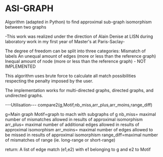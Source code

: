 # ASI-GRAPH
Algorithm (adapted in Python) to find approximal sub-graph isomorphism between two graphs

-This work was realized under the direction of Alain Denise at LISN during laboratory work in my first year of Master's at Paris-Saclay-


The degree of freedom can be split into three categories:
Mismatch of labels
An unequal amount of edges (more or less than the reference graph)
Inequal amount of node (more or less than the reference graph) - NOT IMPLEMENTED

This algorithm uses brute force to calculate all match possibilities respecting the penalty imposed by the user.

The implementation works for multi-directed graphs, directed graphs, and undirected graphs.

---Utilisation---
compare2(g,Motif,nb_miss,arr_plus,arr_moins,range_diff)

g=Main graph
Motif=graph to mach with subgraphs of g
nb_miss= maximal number of mismatches allowed in results of approximal isomorphism
arr_plus= maximal number of additional edges allowed in results of approximal isomorphism
arr_moins= maximal number of edges allowed to be missed in results of approximal isomorphism
range_diff=maximal number of mismatches of range (ie. long-range or short-range)

return:
A list of edge match (e1,e2) with e1 belonging to g and e2 to Motif
